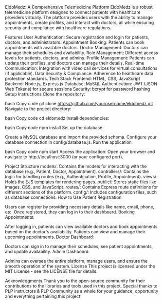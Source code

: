 EldoMedz: A Comprehensive Telemedicine Platform
EldoMedz is a robust telemedicine platform designed to connect patients with healthcare providers virtually. The platform provides users with the ability to manage appointments, create profiles, and interact with doctors, all while ensuring security and compliance with healthcare regulations.

Features
User Authentication: Secure registration and login for patients, doctors, and administrators.
Appointment Booking: Patients can book appointments with available doctors.
Doctor Management: Doctors can manage their schedules and availability.
Role Management: Different access levels for patients, doctors, and admins.
Profile Management: Patients can update their profiles, and doctors can manage their details.
Real-time Communication: Integration with video call services for virtual consultations (if applicable).
Data Security & Compliance: Adherence to healthcare data protection standards.
Tech Stack
Frontend: HTML, CSS, JavaScript
Backend: Node.js, Express.js
Database: MySQL
Authentication: JWT (JSON Web Tokens) for secure sessions
Security: bcrypt for password hashing
Setup Instructions
Clone the repository:

bash
Copy code
git clone https://github.com/yourusername/eldomedz.git
Navigate to the project directory:

bash
Copy code
cd eldomedz
Install dependencies:

bash
Copy code
npm install
Set up the database:

Create a MySQL database and import the provided schema.
Configure your database connection in config/database.js.
Run the application:

bash
Copy code
npm start
Access the application: Open your browser and navigate to http://localhost:3000 (or your configured port).

Project Structure
models/: Contains the models for interacting with the database (e.g., Patient, Doctor, Appointment).
controllers/: Contains the logic for handling routes (e.g., Authentication, Profile, Appointment).
views/: Holds the EJS templates for rendering pages.
public/: Stores static files like images, CSS, and JavaScript.
routes/: Contains Express route definitions for different sections of the platform.
config/: Includes configuration files, such as database connections.
How to Use
Patient Registration:

Users can register by providing necessary details like name, email, phone, etc.
Once registered, they can log in to their dashboard.
Booking Appointments:

After logging in, patients can view available doctors and book appointments based on the doctor's availability.
Patients can view and manage their upcoming appointments.
Doctor Dashboard:

Doctors can sign in to manage their schedules, see patient appointments, and update availability.
Admin Dashboard:

Admins can oversee the entire platform, manage users, and ensure the smooth operation of the system.
License
This project is licensed under the MIT License - see the LICENSE file for details.

Acknowledgments
Thank you to the open-source community for their contributions to the libraries and tools used in this project.
Special thanks to PLP Instructors & PLP Community as a whole for your guidance, opportunity and everything pertaining this project
